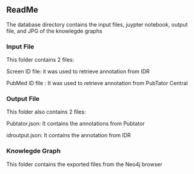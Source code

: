 ## ReadMe
The database directory contains the input files, juypter notebook, output file, and JPG of the knowlegde graphs

### Input File

This folder contains 2 files:

Screen ID file: it was used to retrieve annotation from IDR

PubMed ID file : It was used to retrieve annotation from PubTator Central

### Output File

This folder also contains 2 files:

Pubtator.json: It contains the annotations from Pubtator

idroutput.json: It contains the annotation from IDR

### Knowlegde Graph

This folder contains the exported files from the Neo4j browser





